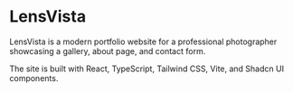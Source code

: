 
# LensVista

LensVista is a modern portfolio website for a professional photographer showcasing a gallery, about page, and contact form.

The site is built with React, TypeScript, Tailwind CSS, Vite, and Shadcn UI components.
